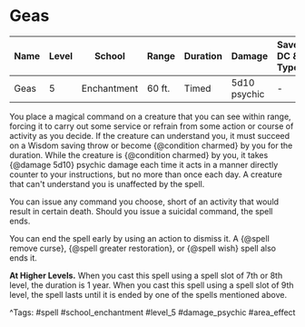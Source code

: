 # Geas

| Name | Level | School | Range | Duration | Damage | Save DC & Type |
|------|-------|--------|-------|----------|--------|----------------|
| Geas | 5 | Enchantment | 60 ft. | Timed | 5d10 psychic | - |

You place a magical command on a creature that you can see within range, forcing it to carry out some service or refrain from some action or course of activity as you decide. If the creature can understand you, it must succeed on a Wisdom saving throw or become {@condition charmed} by you for the duration. While the creature is {@condition charmed} by you, it takes {@damage 5d10} psychic damage each time it acts in a manner directly counter to your instructions, but no more than once each day. A creature that can't understand you is unaffected by the spell.

You can issue any command you choose, short of an activity that would result in certain death. Should you issue a suicidal command, the spell ends.

You can end the spell early by using an action to dismiss it. A {@spell remove curse}, {@spell greater restoration}, or {@spell wish} spell also ends it.

**At Higher Levels.** When you cast this spell using a spell slot of 7th or 8th level, the duration is 1 year. When you cast this spell using a spell slot of 9th level, the spell lasts until it is ended by one of the spells mentioned above.

^Tags: #spell #school_enchantment #level_5 #damage_psychic #area_effect